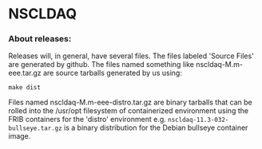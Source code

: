 # NSCLDAQ

### About releases:
   Releases will, in general, have several files.  The files labeled 'Source Files' are generated by github.  The files named something like nscldaq-M.m-eee.tar.gz are source tarballs generated by us using:
   
   ```make dist```

Files named nscldaq-M.m-eee-distro.tar.gz are binary tarballs that can be rolled into the /usr/opt filesystem of containerized environment using the FRIB containers for the 'distro'  environment e.g. ```nscldaq-11.3-032-bullseye.tar.gz``` is a binary distribution for the Debian bullseye container image. 

